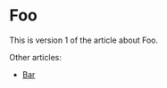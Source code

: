 # Foo

This is version 1 of the article about Foo.

Other articles:
- [Bar](/versioning-test/v1/bar)
